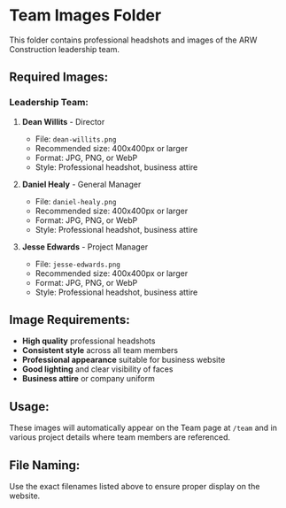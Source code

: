 # Team Images Folder

This folder contains professional headshots and images of the ARW Construction leadership team.

## Required Images:

### Leadership Team:
1. **Dean Willits** - Director
   - File: `dean-willits.png`
   - Recommended size: 400x400px or larger
   - Format: JPG, PNG, or WebP
   - Style: Professional headshot, business attire

2. **Daniel Healy** - General Manager
   - File: `daniel-healy.png`
   - Recommended size: 400x400px or larger
   - Format: JPG, PNG, or WebP
   - Style: Professional headshot, business attire

3. **Jesse Edwards** - Project Manager
   - File: `jesse-edwards.png`
   - Recommended size: 400x400px or larger
   - Format: JPG, PNG, or WebP
   - Style: Professional headshot, business attire

## Image Requirements:
- **High quality** professional headshots
- **Consistent style** across all team members
- **Professional appearance** suitable for business website
- **Good lighting** and clear visibility of faces
- **Business attire** or company uniform

## Usage:
These images will automatically appear on the Team page at `/team` and in various project details where team members are referenced.

## File Naming:
Use the exact filenames listed above to ensure proper display on the website.

